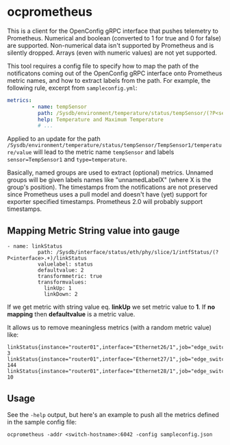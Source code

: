 # ocprometheus

This is a client for the OpenConfig gRPC interface that pushes telemetry to
Prometheus. Numerical and boolean (converted to 1 for true and 0 for false) are
supported. Non-numerical data isn't supported by Prometheus and is silently
dropped. Arrays (even with numeric values) are not yet supported.

This tool requires a config file to specify how to map the path of the
notificatons coming out of the OpenConfig gRPC interface onto Prometheus
metric names, and how to extract labels from the path.  For example, the
following rule, excerpt from `sampleconfig.yml`:

```yaml
metrics:
        - name: tempSensor
          path: /Sysdb/environment/temperature/status/tempSensor/(?P<sensor>.+)/(?P<type>(?:maxT|t)emperature)/value
          help: Temperature and Maximum Temperature
          # ...
```

Applied to an update for the path
`/Sysdb/environment/temperature/status/tempSensor/TempSensor1/temperature/value`
will lead to the metric name `tempSensor` and labels `sensor=TempSensor1` and `type=temperature`.

Basically, named groups are used to extract (optional) metrics.
Unnamed groups will be given labels names like "unnamedLabelX" (where X is the group's position).
The timestamps from the notifications are not preserved since Prometheus uses a pull model and
doesn't have (yet) support for exporter specified timestamps.
Prometheus 2.0 will probably support timestamps.

## Mapping Metric String value into gauge
```
- name: linkStatus
          path: /Sysdb/interface/status/eth/phy/slice/1/intfStatus/(?P<interface>.+)/linkStatus
          valuelabel: status
          defaultvalue: 2
          transformmetric: true
          transformvalues:
            linkUp: 1
            linkDown: 2
```
If we get metric with string value eq. **linkUp** we set metric value to **1**. If **no mapping** then **defaultvalue** is a metric value.

It allows us to remove meaningless metrics (with a random metric value) like:
```
linkStatus{instance="router01",interface="Ethernet26/1",job="edge_switch"}	3
linkStatus{instance="router01",interface="Ethernet27/1",job="edge_switch"}	144
linkStatus{instance="router01",interface="Ethernet28/1",job="edge_switch"}	10
```
## Usage

See the `-help` output, but here's an example to push all the metrics defined
in the sample config file:
```
ocprometheus -addr <switch-hostname>:6042 -config sampleconfig.json
```
